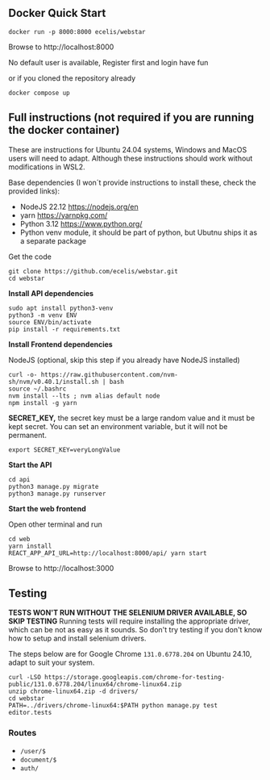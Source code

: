 ## Docker Quick Start

```
docker run -p 8000:8000 ecelis/webstar
```

Browse to http://localhost:8000

No default user is available, Register first and login have fun

or if you cloned the repository already

```
docker compose up
```

## Full instructions (not required if you are running the docker container)

These are instructions for Ubuntu 24.04 systems, Windows and MacOS users will need to adapt.
Although these instructions should work without modifications in WSL2.

Base dependencies (I won´t provide instructions to install these, check the provided links):

- NodeJS 22.12 https://nodejs.org/en
- yarn https://yarnpkg.com/
- Python 3.12 https://www.python.org/
- Python venv module, it should be part of python, but Ubutnu ships it as a separate package

Get the code

```
git clone https://github.com/ecelis/webstar.git
cd webstar

```

**Install API dependencies**

```
sudo apt install python3-venv
python3 -m venv ENV
source ENV/bin/activate
pip install -r requirements.txt
```

**Install Frontend dependencies**

NodeJS (optional, skip this step if you already have NodeJS installed)

```
curl -o- https://raw.githubusercontent.com/nvm-sh/nvm/v0.40.1/install.sh | bash
source ~/.bashrc
nvm install --lts ; nvm alias default node
npm install -g yarn
```

**SECRET_KEY,** the secret key must be a large random value and it must be kept
secret. You can set an environment variable, but it will not be permanent.

```
export SECRET_KEY=veryLongValue
```

**Start the API**

```
cd api
python3 manage.py migrate
python3 manage.py runserver
```

**Start the web frontend**

Open other terminal and run

```
cd web
yarn install
REACT_APP_API_URL=http://localhost:8000/api/ yarn start
```

Browse to http://localhost:3000

## Testing

**TESTS WON'T RUN WITHOUT THE SELENIUM DRIVER AVAILABLE, SO SKIP TESTING**
Running tests will require installing the appropriate driver, which can be not as
easy as it sounds. So don't try testing if you don't know how to setup and install
selenium drivers.

The steps below are for Google Chrome `131.0.6778.204` on Ubuntu 24.10, adapt to
suit your system.

```
curl -LSO https://storage.googleapis.com/chrome-for-testing-public/131.0.6778.204/linux64/chrome-linux64.zip
unzip chrome-linux64.zip -d drivers/
cd webstar
PATH=../drivers/chrome-linux64:$PATH python manage.py test editor.tests
```

### Routes

- `/user/$`
- `document/$`
- `auth/`
